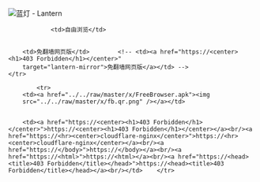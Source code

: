 

<img src="../../raw/master/x/8e0a2b81.c82003be.LanternYellow2.png" alt="蓝灯 - Lantern"/>
<table>
    <tr>
                
                <td>自由浏览</td>
        
        
        <td>免翻墙网页版</td>        <!-- <td><a href="https://<center><h1>403 Forbidden</h1></center>"
        target="lantern-mirror">免翻墙网页版</a></td> -->
    </tr>
    
            <tr>
        <td><a href="../../raw/master/x/FreeBrowser.apk"><img
        src="../../raw/master/x/fb.qr.png" /></a></td>

        
        <td><a href="https://<center><h1>403 Forbidden</h1></center>">https://<center><h1>403 Forbidden</h1></center></a><br/><a href="https://<hr><center>cloudflare-nginx</center>">https://<hr><center>cloudflare-nginx</center></a><br/><a href="https://</body>">https://</body></a><br/><a href="https://<html>">https://<html></a><br/><a href="https://<head><title>403 Forbidden</title></head>">https://<head><title>403 Forbidden</title></head></a><br/></td>    </tr>
</table>
